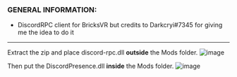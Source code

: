 ### GENERAL INFORMATION:

- DiscordRPC client for BricksVR but credits to Darkcryi#7345 for giving me the idea to do it

---
Extract the zip and place  discord-rpc.dll **outside** the Mods folder.
![image](https://user-images.githubusercontent.com/49346095/141225065-8f032b37-660e-4354-9a1e-c8c27edf429e.png)

Then put the DiscordPresence.dll **inside** the Mods folder.
![image](https://user-images.githubusercontent.com/49346095/141225248-bc85dc7d-e311-446c-a6fb-f03cd457d802.png)
